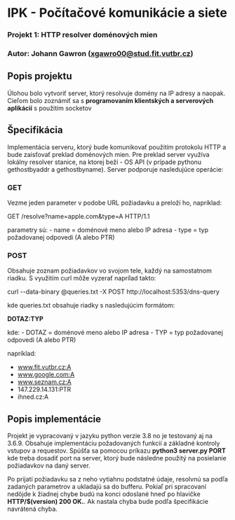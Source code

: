 # IPK - Počítačové komunikácie a siete
### Projekt 1: HTTP resolver doménových mien
### Autor: Johann Gawron (xgawro00@stud.fit.vutbr.cz)

## Popis projektu
Úlohou bolo vytvoriť server, ktorý resolvuje domény na IP adresy a naopak. 
Cieľom bolo zoznámiť sa s **programovaním klientských a serverových aplikácií** s použitím socketov

## Špecifikácia
Implementácia serveru, ktorý bude komunikovať použitím protokolu HTTP a bude 
zaisťovať preklad doménových mien. Pre preklad server využíva lokálny resolver stanice, 
na ktorej beží - OS API (v prípade pythonu gethostbyaddr a gethostbyname).
Server podporuje nasledujúce operácie:

### GET
Vezme jeden parameter v podobe URL požiadavku a preloží ho, napríklad:

GET /resolve?name=apple.com&type=A HTTP/1.1

parametry sú:
	- name = doménové meno alebo IP adresa
	- type = typ požadovanej odpovedi (A alebo PTR)

### POST
Obsahuje zoznam požiadavkov vo svojom tele, každý na samostatnom riadku.
S využitím curl môže vyzerať naprílad takto:

curl --data-binary @queries.txt -X POST http://localhost:5353/dns-query

kde queries.txt obsahuje riadky s nasledujúcim formátom:

**DOTAZ:TYP**

kde:
	- DOTAZ =  doménové meno alebo IP adresa
	- TYP = typ požadovanej odpovedi (A alebo PTR)
	
napríklad:

- www.fit.vutbr.cz:A
- www.google.com:A
- www.seznam.cz:A
- 147.229.14.131:PTR
- ihned.cz:A

## Popis implementácie
Projekt je vypracovaný v jazyku python verzie 3.8 no je testovaný aj na 3.6.9. Obsahuje implementáciu 
požadovaných funkcií a základné kontroly vstupov a requestov.
Spúšťa sa pomocou príkazu **python3 server.py PORT** kde treba dosadiť port na server, 
ktorý bude následne použitý na posielanie požiadavkov na daný server.

Po prijatí požiadavku sa z neho vytiahnu podstatné údaje, resolvnú sa podľa zadaných 
parametrov a ukladajú sa do bufferu. Pokiaľ pri spracovaní nedôjde k žiadnej chybe budú na konci 
odoslané hneď po hlavičke **HTTP/$(version) 200 OK.**. Ak nastala chyba bude podľa špecifikácie navrátená chyba.


